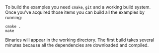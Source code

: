 To build the examples you need `cmake`, `git` and a working build system. Once you've acquired those items you can build all the examples by running:

    cmake .
    make

Binaries will appear in the working directory. The first build takes several minutes because all the dependencies are downloaded and compiled.